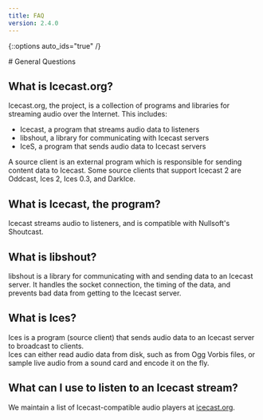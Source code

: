 ```yaml
---
title: FAQ
version: 2.4.0
---
```


{::options auto_ids="true" /}

<div class="article" markdown="1">
# General Questions

## What is Icecast.org?
Icecast.org, the project, is a collection of programs and libraries for streaming audio over the Internet. This includes:
*	Icecast, a program that streams audio data to listeners
*	libshout, a library for communicating with Icecast servers
*	IceS, a program that sends audio data to Icecast servers

A source client is an external program which is responsible for sending content data to Icecast. Some source clients that
support Icecast 2 are Oddcast, Ices 2, Ices 0.3, and DarkIce.

## What is Icecast, the program?
Icecast streams audio to listeners, and is compatible with Nullsoft's Shoutcast.

## What is libshout?
libshout is a library for communicating with and sending data to an Icecast server. It handles the socket connection,
the timing of the data, and prevents bad data from getting to the Icecast server.

## What is Ices?
Ices is a program (source client) that sends audio data to an Icecast server to broadcast to clients.  
Ices can either read audio data from disk, such as from Ogg Vorbis files, or sample live audio from a sound card and encode
it on the fly.

## What can I use to listen to an Icecast stream?
We maintain a list of Icecast-compatible audio players at [icecast.org](http://www.icecast.org/).
</div>
